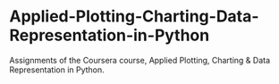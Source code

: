 # Applied-Plotting-Charting-Data-Representation-in-Python
Assignments of the Coursera course, Applied Plotting, Charting &amp; Data Representation in Python.
